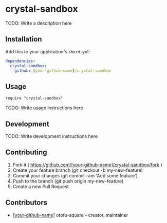 # crystal-sandbox

TODO: Write a description here

## Installation

Add this to your application's `shard.yml`:

```yaml
dependencies:
  crystal-sandbox:
    github: [your-github-name]/crystal-sandbox
```

## Usage

```crystal
require "crystal-sandbox"
```

TODO: Write usage instructions here

## Development

TODO: Write development instructions here

## Contributing

1. Fork it ( https://github.com/[your-github-name]/crystal-sandbox/fork )
2. Create your feature branch (git checkout -b my-new-feature)
3. Commit your changes (git commit -am 'Add some feature')
4. Push to the branch (git push origin my-new-feature)
5. Create a new Pull Request

## Contributors

- [[your-github-name]](https://github.com/[your-github-name]) otofu-square - creator, maintainer
